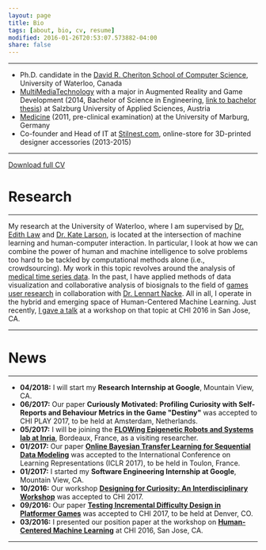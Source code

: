```yaml
---
layout: page
title: Bio
tags: [about, bio, cv, resume]
modified: 2016-01-26T20:53:07.573882-04:00
share: false
---
```


---

* Ph.D. candidate in the <a href="https://cs.uwaterloo.ca/" target="_blank">David R. Cheriton School of Computer Science</a>, University of Waterloo, Canada
* <a href="https://multimediatechnology.at/" target="_blank">MultiMediaTechnology</a> with a major in Augmented Reality and Game Development (2014, Bachelor of Science in Engineering, <a href="{{ site.url }}/publications/schaekermann_bachelorsthesis_2014.pdf" target="_blank">link to bachelor thesis</a>) at Salzburg University of Applied Sciences, Austria
* <a href="https://www.uni-marburg.de/fb20" target="_blank">Medicine</a> (2011, pre-clinical examination) at the University of Marburg, Germany
* Co-founder and Head of IT at <a href="https://stilnest.com/en/" target="_blank">Stilnest.com</a>, online-store for 3D-printed designer accessories (2013-2015)

-------

<a href="{{ site.url }}/downloads/cv_resume_mike_schaekermann.pdf" target="_blank" class="btn pull-right">Download full CV</a>

# Research

---

My research at the University of Waterloo, where I am supervised by <a href="http://edithlaw.ca/" target="_blank">Dr. Edith Law</a> and <a href="https://cs.uwaterloo.ca/~klarson/" target="_blank">Dr. Kate Larson</a>, is located at the intersection of machine learning and human-computer interaction. In particular, I look at how we can combine the power of human and machine intelligence to solve problems too hard to be tackled by computational methods alone (i.e., crowdsourcing). My work in this topic revolves around the analysis of [medical time series data]({{site.url}}/projects/#crowdeeg). In the past, I have applied methods of data visualization and collaborative analysis of biosignals to the field of [games user research]({{site.url}}/projects/#collaborative-biosignal-and-gameplay-analysis) in collaboration with <a href="http://www.acagamic.com/" target="_blank">Dr. Lennart Nacke</a>. All in all, I operate in the hybrid and emerging space of Human-Centered Machine Learning. Just recently, [I gave a talk]({{site.url}}/presentations/#chi2016-resolvable-vs-irresolvable-ambiguity) at a workshop on that topic at CHI 2016 in San Jose, CA.

---

# News

---

* **04/2018:** I will start my **Research Internship at Google**, Mountain View, CA.
* **06/2017:** Our paper **Curiously Motivated: Profiling Curiosity with Self-Reports and Behaviour Metrics in the Game "Destiny"** was accepted to CHI PLAY 2017, to be held at Amsterdam, Netherlands.
* **05/2017:** I will be joining the <a href="https://flowers.inria.fr/" target="_blank">**FLOWing Epigenetic Robots and Systems lab at Inria**</a>, Bordeaux, France, as a visiting researcher.
* **01/2017:** Our paper <a href="https://openreview.net/pdf?id=ByqiJIqxg" target="_blank">**Online Bayesian Transfer Learning for Sequential Data Modeling**</a> was accepted to the International Conference on Learning Representations (ICLR 2017), to be held in Toulon, France.
* **01/2017:** I started my **Software Engineering Internship at Google**, Mountain View, CA.
* **10/2016:** Our workshop <a href="https://www.crowdcurio.com/research/workshops/chi2017/" target="_blank">**Designing for Curiosity: An Interdisciplinary Workshop**</a> was accepted to CHI 2017.
* **09/2016:** Our paper <a href="http://dl.acm.org/citation.cfm?doid=3025453.3025697" target="_blank">**Testing Incremental Difficulty Design in Platformer Games**</a> was accepted to CHI 2017, to be held at Denver, CO.
* **03/2016:** I presented our position paper at the workshop on <a href="http://hcml2016.goldsmithsdigital.com/" target="_blank">**Human-Centered Machine Learning**</a> at CHI 2016, San Jose, CA.

---
